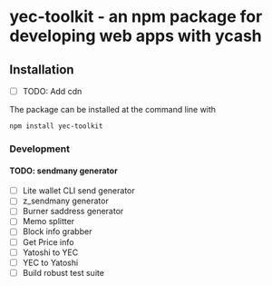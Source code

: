 # yec-toolkit - an npm package for developing web apps with ycash


## Installation

- [ ] TODO: Add cdn

The package can be installed at the command line with

```
npm install yec-toolkit
```

### Development

#### TODO: sendmany generator
- [ ] Lite wallet CLI send generator
- [ ] z_sendmany generator
- [ ] Burner saddress generator
- [ ] Memo splitter
- [ ] Block info grabber
- [ ] Get Price info
- [ ] Yatoshi to YEC
- [ ] YEC to Yatoshi
- [ ] Build robust test suite